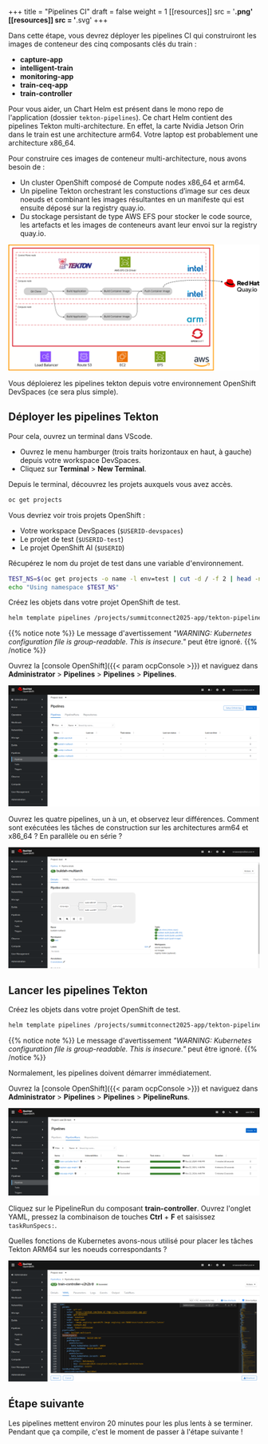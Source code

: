 +++
title = "Pipelines CI"
draft = false
weight = 1
[[resources]]
  src = '**.png'
[[resources]]
  src = '**.svg'
+++

Dans cette étape, vous devrez déployer les pipelines CI qui construiront les images de conteneur des cinq composants clés du train :

- **capture-app**
- **intelligent-train**
- **monitoring-app**
- **train-ceq-app**
- **train-controller**

Pour vous aider, un Chart Helm est présent dans le mono repo de l'application (dossier `tekton-pipelines`).
Ce chart Helm contient des pipelines Tekton multi-architecture.
En effet, la carte Nvidia Jetson Orin dans le train est une architecture arm64.
Votre laptop est probablement une architecture x86_64.

Pour construire ces images de conteneur multi-architecture, nous avons besoin de :

- Un cluster OpenShift composé de Compute nodes x86_64 et arm64.
- Un pipeline Tekton orchestrant les constuctions d’image sur ces deux noeuds et combinant les images résultantes en un manifeste qui est ensuite déposé sur la registry quay.io.
- Du stockage persistant de type AWS EFS pour stocker le code source, les artefacts et les images de conteneurs avant leur envoi sur la registry quay.io.

[![](pipelines.svg)](https://www.itix.fr/fr/blog/build-multi-architecture-container-images-with-kubernetes-buildah-tekton-aws/)

Vous déploierez les pipelines tekton depuis votre environnement OpenShift DevSpaces (ce sera plus simple).

## Déployer les pipelines Tekton

Pour cela, ouvrez un terminal dans VScode.

- Ouvrez le menu hamburger (trois traits horizontaux en haut, à gauche) depuis votre workspace DevSpaces.
- Cliquez sur **Terminal** > **New Terminal**.

Depuis le terminal, découvrez les projets auxquels vous avez accès.

```sh
oc get projects
```

Vous devriez voir trois projets OpenShift :

- Votre workspace DevSpaces (`$USERID-devspaces`)
- Le projet de test (`$USERID-test`)
- Le projet OpenShift AI (`$USERID`)

Récupérez le nom du projet de test dans une variable d'environnement.

```sh
TEST_NS=$(oc get projects -o name -l env=test | cut -d / -f 2 | head -n 1)
echo "Using namespace $TEST_NS"
```

Créez les objets dans votre projet OpenShift de test.

```sh
helm template pipelines /projects/summitconnect2025-app/tekton-pipelines --set namespace="$TEST_NS" | oc apply -f -
```

{{% notice note %}}
Le message d'avertissement *"WARNING: Kubernetes configuration file is group-readable. This is insecure."* peut être ignoré.
{{% /notice %}}

Ouvrez la [console OpenShift]({{< param ocpConsole >}}) et naviguez dans **Administrator** > **Pipelines** > **Pipelines** > **Pipelines**.

![](pipelines.png)

Ouvrez les quatre pipelines, un à un, et observez leur différences.
Comment sont exécutées les tâches de construction sur les architectures arm64 et x86_64 ?
En parallèle ou en série ?

![](pipeline-buildah.png)

## Lancer les pipelines Tekton

Créez les objets dans votre projet OpenShift de test.

```sh
helm template pipelines /projects/summitconnect2025-app/tekton-pipelines --set namespace="$TEST_NS" --values /projects/summitconnect2025-app/tekton-pipelines/values.ci.yaml | oc create -f -
```

{{% notice note %}}
Le message d'avertissement *"WARNING: Kubernetes configuration file is group-readable. This is insecure."* peut être ignoré.
{{% /notice %}}

Normalement, les pipelines doivent démarrer immédiatement.

Ouvrez la [console OpenShift]({{< param ocpConsole >}}) et naviguez dans **Administrator** > **Pipelines** > **Pipelines** > **PipelineRuns**.

![](pipelineruns.png)

Cliquez sur le PipelineRun du composant **train-controller**.
Ouvrez l'onglet YAML, pressez la combinaison de touches **Ctrl** + **F** et saisissez `taskRunSpecs:`.

Quelles fonctions de Kubernetes avons-nous utilisé pour placer les tâches Tekton ARM64 sur les noeuds correspondants ?

![](pipelinerun-taskrunspecs.png)

## Étape suivante

Les pipelines mettent environ 20 minutes pour les plus lents à se terminer.
Pendant que ça compile, c'est le moment de passer à l'étape suivante !
